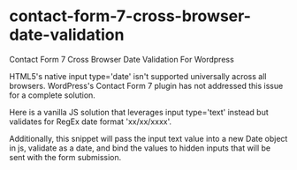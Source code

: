# contact-form-7-cross-browser-date-validation
Contact Form 7 Cross Browser Date Validation For Wordpress

HTML5's native input type='date' isn't supported universally across all browsers.  WordPress's Contact Form 7 plugin has not addressed this issue for a complete solution.

Here is a vanilla JS solution that leverages input type='text' instead but validates for RegEx date format 'xx/xx/xxxx'.

Additionally, this snippet will pass the input text value into a new Date object in js, validate as a date, and bind the values to hidden inputs that will be sent with the form submission.
